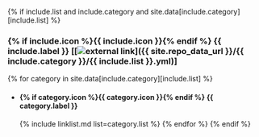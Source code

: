 {% if include.list and include.category and site.data[include.category][include.list] %}
### {% if include.icon %}{{ include.icon }}{% endif %} {{ include.label }} [[![external link](https://dafoster.net/assets/2018/external_link.png)]({{ site.repo_data_url }}/{{ include.category }}/{{ include.list }}.yml)]
  {% for category in site.data[include.category][include.list] %}
  - #### {% if category.icon %}{{ category.icon }}{% endif %} **{{ category.label }}**
    {% include linklist.md list=category.list %}
  {% endfor %}
{% endif %}
